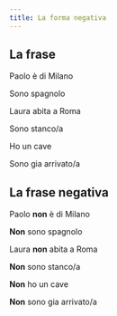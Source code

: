 ```yaml
---
title: La forma negativa
---
```

## La frase 

 Paolo è di Milano

 Sono spagnolo
 
 Laura abita a Roma
 
 Sono stanco/a
 
 Ho un cave
 
 Sono gia arrivato/a

## La frase negativa

 Paolo **non** è di Milano

 **Non** sono spagnolo
 
 Laura **non** abita a Roma
 
 **Non** sono stanco/a
 
 **Non** ho un cave
 
 **Non** sono gia arrivato/a